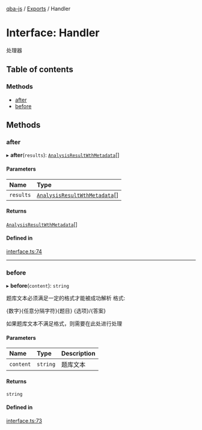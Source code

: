 [qba-js](../README.md) / [Exports](../modules.md) / Handler

# Interface: Handler

处理器

## Table of contents

### Methods

- [after](Handler.md#after)
- [before](Handler.md#before)

## Methods

### after

▸ **after**(`results`): [`AnalysisResultWthMetadata`](AnalysisResultWthMetadata.md)[]

#### Parameters

| Name | Type |
| :------ | :------ |
| `results` | [`AnalysisResultWthMetadata`](AnalysisResultWthMetadata.md)[] |

#### Returns

[`AnalysisResultWthMetadata`](AnalysisResultWthMetadata.md)[]

#### Defined in

[interface.ts:74](https://github.com/enncy/qba-js/blob/1365671/src/interface.ts#L74)

___

### before

▸ **before**(`content`): `string`

题库文本必须满足一定的格式才能被成功解析
格式:

{数字}{任意分隔字符}{题目}
{选项}/{答案}

如果题库文本不满足格式，则需要在此处进行处理

#### Parameters

| Name | Type | Description |
| :------ | :------ | :------ |
| `content` | `string` | 题库文本 |

#### Returns

`string`

#### Defined in

[interface.ts:73](https://github.com/enncy/qba-js/blob/1365671/src/interface.ts#L73)
